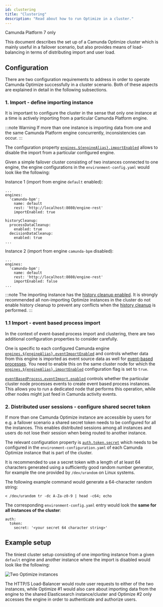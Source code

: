 ```yaml
---
id: clustering
title: "Clustering"
description: "Read about how to run Optimize in a cluster."
---
```


<span class="badge badge--platform">Camunda Platform 7 only</span>

This document describes the set up of a Camunda Optimize cluster which is mainly useful in a failover scenario, but also provides means of load-balancing in terms of distributing import and user load.

## Configuration

There are two configuration requirements to address in order to operate Camunda Optimize successfully in a cluster scenario.
Both of these aspects are explained in detail in the following subsections.

### 1. Import - define importing instance

It is important to configure the cluster in the sense that only one instance at a time is actively importing from a particular Camunda Platform engine.

:::note Warning
If more than one instance is importing data from one and the same Camunda Platform engine concurrently, inconsistencies can occur.
:::

The configuration property [`engines.${engineAlias}.importEnabled`](../configuration/#connection-to-camunda-platform) allows to disable the import from a particular configured engine.

Given a simple failover cluster consisting of two instances connected to one engine, the engine configurations in the `environment-config.yaml` would look like the following:

Instance 1 (import from engine `default` enabled):

```
...
engines:
  'camunda-bpm':
    name: default
    rest: 'http://localhost:8080/engine-rest'
    importEnabled: true

historyCleanup:
  processDataCleanup:
    enabled: true
  decisionDataCleanup:
    enabled: true
...
```

Instance 2 (import from engine `camunda-bpm` disabled):

```
...
engines:
  'camunda-bpm':
    name: default
    rest: 'http://localhost:8080/engine-rest'
    importEnabled: false
...
```

:::note
The importing instance has the [history cleanup enabled](./configuration.md). It is strongly recommended all non-importing Optimize instances in the cluster do not enable history cleanup to prevent any conflicts when the [history cleanup](./history-cleanup.md) is performed.
:::

### 1.1 Import - event based process import

In the context of event-based process import and clustering, there are two additional configuration properties to consider carefully.

One is specific to each configured Camunda engine [`engines.${engineAlias}.eventImportEnabled`](../configuration/#connection-to-camunda-platform) and controls whether data from this engine is imported as event source data as well for [event-based processes](../../../components/userguide/additional-features/event-based-processes.md). You need to enable this on the same cluster node for which the [`engines.${engineAlias}.importEnabled`](../configuration/#connection-to-camunda-platform) configuration flag is set to `true`.

[`eventBasedProcess.eventImport.enabled`](../configuration/#event-based-process-configuration) controls whether the particular cluster node processes events to create event based process instances. This allows you to run a dedicated node that performs this operation, while other nodes might just feed in Camunda activity events.

### 2. Distributed user sessions - configure shared secret token

If more than one Camunda Optimize instance are accessible by users for e.g. a failover scenario a shared secret token needs to be configured for all the instances.
This enables distributed sessions among all instances and users do not lose their session when being routed to another instance.

The relevant configuration property is [`auth.token.secret`](../configuration/#security) which needs to be configured in the `environment-configuration.yaml` of each Camunda Optimize instance that is part of the cluster.

It is recommended to use a secret token with a length of at least 64 characters generated using a sufficiently good random number generator, for example the one provided by `/dev/urandom` on Linux systems.

The following example command would generate a 64-character random string:

```
< /dev/urandom tr -dc A-Za-z0-9 | head -c64; echo
```

The corresponding `environment-config.yaml` entry would look the **same for all instances of the cluster**:

```
auth:
  token:
    secret: '<your secret 64 character string>'
```

## Example setup

The tiniest cluster setup consisting of one importing instance from a given `default` engine and another instance where the import is disabled would look like the following:

![Two Optimize instances](./img/Optimize-Clustering.png)

The HTTP/S Load-Balancer would route user requests to either of the two instances, while Optimize #1 would also care about importing data from the engine to the shared 
Elasticsearch instance/cluster and Optimize #2 only accesses the engine in order to authenticate and authorize users.
